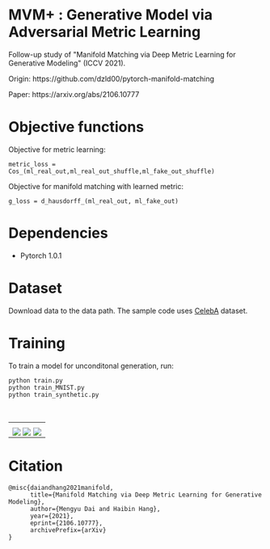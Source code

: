 # MVM+ : Generative Model via Adversarial Metric Learning
Follow-up study of "Manifold Matching via Deep Metric Learning for Generative Modeling" (ICCV 2021).
</p>
Origin: https://github.com/dzld00/pytorch-manifold-matching
</p>
Paper: https://arxiv.org/abs/2106.10777
</p>

# Objective functions
Objective for metric learning:
```
metric_loss = Cos_(ml_real_out,ml_real_out_shuffle,ml_fake_out_shuffle) 
```
Objective for manifold matching with learned metric:
```
g_loss = d_hausdorff_(ml_real_out, ml_fake_out) 
```

# Dependencies
- Pytorch 1.0.1

# Dataset
Download data to the data path. The sample code uses [CelebA](https://mmlab.ie.cuhk.edu.hk/projects/CelebA.html) dataset.

# Training
To train a model for unconditonal generation, run:

```
python train.py
python train_MNIST.py
python train_synthetic.py
```
&emsp;
&emsp;
&emsp;
&emsp;

<table>
  <tr>
      <td><img src="/images/0209_0027_spiral_30000.gif" align="middle" width="auto">
      <img src="/images/0209_0009_MVM_spiral_30000_.gif" align="middle" width="auto">
      <img src="/images/0208_1631_MVM++_spiral_30000_Sota재현.gif" align="middle" width="auto">
  <tr>
</table>

# Citation
```
@misc{daiandhang2021manifold,
      title={Manifold Matching via Deep Metric Learning for Generative Modeling}, 
      author={Mengyu Dai and Haibin Hang},
      year={2021},
      eprint={2106.10777},
      archivePrefix={arXiv}
}
```
